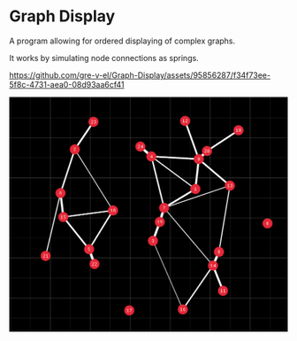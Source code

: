 # Graph Display
A program allowing for ordered displaying of complex graphs.

It works by simulating node connections as springs.

https://github.com/gre-v-el/Graph-Display/assets/95856287/f34f73ee-5f8c-4731-aea0-08d93aa6cf41

![showcase image](./images/img1.png)
